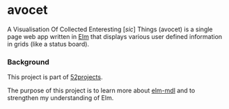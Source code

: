 # avocet

A Visualisation Of Collected Enteresting [*sic*] Things (avocet) is a single page web app written in [Elm](http://elm-lang.org) that displays various user defined information in grids (like a status board).

### Background

This project is part of [52projects](https://donny.github.io/52projects/).

The purpose of this project is to learn more about [elm-mdl](https://debois.github.io/elm-mdl/) and to strengthen my understanding of Elm.


